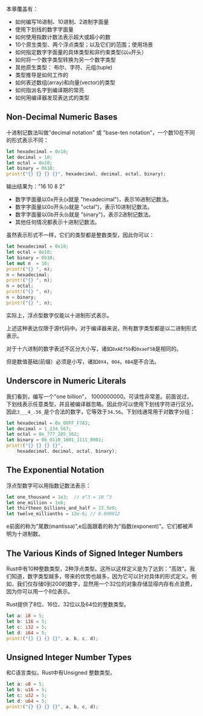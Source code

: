 本章覆盖有：

- 如何编写16进制、10进制、2进制字面量
- 使用下划线的数字字面量
- 如何使用指数计数法表示超大或超小的数
- 10个原生类型、两个浮点类型；以及它们的范围；使用场景
- 如何指定数字字面量的具体类型和非约束类型(以`u`开头）
- 如何将一个数字类型转换为另一个数字类型
- 其他原生类型： 布尔、字符、元组(tuple)
- 类型推导是如何工作的
- 如何表述数组(array)和向量(vector)的类型
- 如何指派名字到编译期的常亮
- 如何用编译器发现表达式的类型


## Non-Decimal Numeric Bases

十进制记数法叫做"decimal notation" 或 "base-ten notation"，一个数10在不同的形式表示不同：

```rust
let hexadecimal = 0x10;
let decimal = 10;
let octal = 0o10;
let binary = 0b10;
print!("{} {} {} {}", hexadecimal, decimal, octal, binary);
```

输出结果为："16 10 8 2"

- 数字字面量以0x开头(`x`就是 "he`x`adecimal")，表示16进制记数法。
- 数字字面量以0o开头(`o`就是 "`o`ctal")，表示10进制记数法。
- 数字字面量以0b开头(`b`就是 "`b`inary")，表示2进制记数法。
- 其他任何情况都表示十进制记数法。

虽然表示形式不一样，它们的类型都是整数类型，因此你可以：

```rust
let hexadecimal = 0x10;
let octal = 0o10;
let binary = 0b10;
let mut n  = 10;
print!("{} ", n);
n = hexadecimal;
print!("{} ", n);
n = octal;
print!("{} ", n);
n = binary;
print!("{} ", n);
```

实际上，浮点型数字仅能以十进制形式表示。

上述这种表达仅限于源代码中。对于编译器来说，所有数字类型都是以二进制形式表示。

对于十六进制的数字表述不区分大小写，诸如`0xAEf5b`和`0xaeF5B`是相同的。

但是数值基础(前缀）必须是小写，诸如`0X4`，`0O4`，`0B4`是不合法。


## Underscore in Numeric Literals

我们看到，编写一个"one billion"， 1000000000。可读性非常差。前面说过，下划线表示任意类型，并且被编译器忽略。因此你可以使用下划线字符进行区分。因此`3___4_.56_`是个合法的数字，它等效于`34.56`。下划线通常用于对数字分组：

```rust
let hexadecimal = 0x_00FF_F7A3;
let decimal = 1_234_567;
let octal = 0o_777_205_162;
let binary = 0b_0110_1001_1111_0001;
print!("{} {} {} {}",
    hexadecimal, decimal, octal, binary);
```

## The Exponential Notation

浮点型数字可以用指数记数法表示：

```rust
let one_thousand = 1e3;  // e^3 = 10 ^3
let one_million = 1e6;
let thirtheen_billions_and_half = 13.5e9;
let twelve_millionths = 12e-6; // 0.000012
```

e前面的称为"尾数(mantissa)",e后面跟着的称为"指数(exponent)"。它们都被声明为十进制数。


## The Various Kinds of Signed Integer Numbers

Rust中有10种整数类型，2种浮点类型。这所以这样定义是为了达到："高效"。我们知道，数字类型越多，带来的优势也越多，因为它可以针对具体的形式定义。例如，我们仅存储0到200的数字，显然用一个32位的对象存储显得内存有点浪费，因为你可以用一个8位表示。

Rust提供了8位、16位、32位以及64位的整数类型。

```rust
let a: i8 = 5;
let b: i16 = 5;
let c: i32 = 5;
let d: i64 = 5;
print!("{} {} {} {}", a, b, c, d);
```

## Unsigned Integer Number Types


和C语言类似，Rust中有Unsigned 整数类型。

```rust
let a: u8 = 5;
let b: u16 = 5;
let c: u32 = 5;
let d: u64 = 5;
print!("{} {} {} {}", a, b, c, d);
```


















































